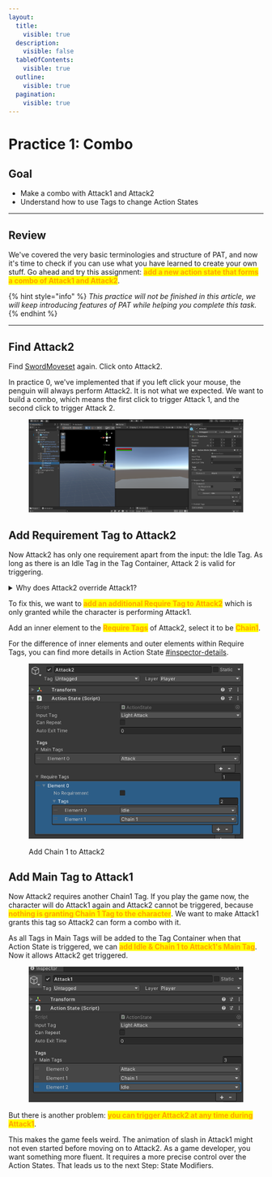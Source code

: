 ```yaml
---
layout:
  title:
    visible: true
  description:
    visible: false
  tableOfContents:
    visible: true
  outline:
    visible: true
  pagination:
    visible: true
---
```


# Practice 1: Combo

## Goal

* Make a combo with Attack1 and Attack2
* Understand how to use Tags to change Action States

***

## Review

We've covered the very basic terminologies and structure of PAT, and now it's time to check if you can use what you have learned to create your own stuff. Go ahead and try this assignment: <mark style="color:orange;">**add a new action state that forms a combo of Attack1 and Attack2**</mark>.&#x20;

{% hint style="info" %}
_This practice will not be finished in this article, we will keep introducing features of PAT while helping you complete this task._
{% endhint %}

***

## Find Attack2

Find [SwordMoveset](step-3-character-action-states.md#find-swordmoveset) again. Click onto Attack2.&#x20;

In practice 0, we've implemented that if you left click your mouse, the penguin will always perform Attack2. It is not what we expected. We want to build a combo, which means the first click to trigger Attack 1, and the second click to trigger Attack 2.

<figure><img src="../../.gitbook/assets/image (9) (1).png" alt=""><figcaption></figcaption></figure>

## Add Requirement Tag to Attack2

Now Attack2 has only one requirement apart from the input: the Idle Tag. As long as there is an Idle Tag in the Tag Container, Attack 2 is valid for triggering.&#x20;

<details>

<summary>Why does Attack2 override Attack1?</summary>

In MoveSet, the actions are checked in a fixed order, <mark style="color:orange;">from top to down in Hierarchy</mark>.&#x20;

In this case, Attack 2 compares its Input Tag with tags in Tag Container first, and successfully grabs the Light Attack tag from it. When checking Attack 1, there is no Light Attack tag anymore and it will not be triggered.&#x20;

In short, they have different priority so Attack 2 will always be triggered before Attack 1. By dragging Attack 1 above Attack 2, you can find now it is Attack 1 which is triggered every time.&#x20;

</details>

To fix this, we want to <mark style="color:orange;">**add an additional Require Tag to Attack2**</mark> which is only granted while the character is performing Attack1.&#x20;

Add an inner element to the <mark style="color:orange;">**Require Tags**</mark> of Attack2, select it to be <mark style="color:orange;">**Chain1**</mark>.&#x20;

For the difference of inner elements and outer elements within Require Tags, you can find more details in Action State [#inspector-details](../../documentation/actions/action-state.md#inspector-details "mention").

<figure><img src="../../.gitbook/assets/image (35).png" alt=""><figcaption><p>Add Chain 1 to Attack2</p></figcaption></figure>

## Add Main Tag to Attack1

Now Attack2 requires another Chain1 Tag. If you play the game now, the character will do Attack1 again and Attack2 cannot be triggered, because <mark style="color:orange;">**nothing is granting Chain 1 Tag to the character**</mark>. We want to make Attack1 grants this tag so Attack2 can form a combo with it.

As all Tags in Main Tags will be added to the Tag Container when that Action State is triggered, we can <mark style="color:orange;">**add Idle & Chain 1 to Attack1's Main Tag**</mark>. Now it allows Attack2 get triggered.&#x20;

<figure><img src="../../.gitbook/assets/image (37).png" alt=""><figcaption></figcaption></figure>

But there is another problem: <mark style="color:orange;">**you can trigger Attack2 at any time during Attack1**</mark>.&#x20;

This makes the game feels weird. The animation of slash in Attack1 might not even started before moving on to Attack2. As a game developer, you want something more fluent. It requires a more precise control over the Action States. That leads us to the next Step: State Modifiers.&#x20;

